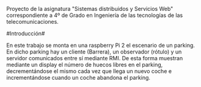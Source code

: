 Proyecto de la asignatura "Sistemas distribuidos y Servicios Web" correspondiente a 4º de Grado en Ingeniería de las tecnologías de las telecomunicaciones.

#Introducción#

En este trabajo se monta en una raspberry Pi 2 el escenario de un parking. En dicho parking hay un cliente (Barrera), un observador (rótulo) y un servidor comunicados entre sí mediante RMI. De esta forma muestran mediante un display el número de huecos libres en el parking, decrementándose el mismo cada vez que llega un nuevo coche e incrementándose cuando un coche abandona el parking.

